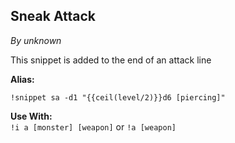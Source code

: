 ## Sneak Attack
*By unknown*

This snippet is added to the end of an attack line

**Alias:**  
```GN
!snippet sa -d1 "{{ceil(level/2)}}d6 [piercing]"
```
**Use With:**  
``!i a [monster] [weapon]`` or ``!a [weapon]``
